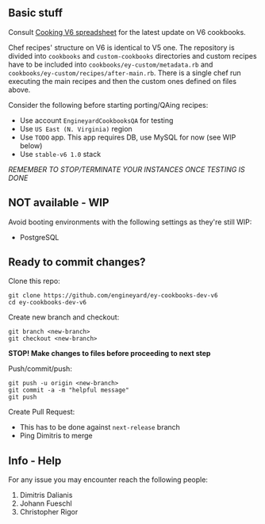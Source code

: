 ## Basic stuff

Consult [Cooking V6 spreadsheet](https://docs.google.com/spreadsheets/d/1-21XaN8wVH1KAmeyv-jwfOIzZemYQU1a7ywgd6VgqfA/edit#gid=0) for the latest update on V6 cookbooks.

Chef recipes' structure on V6 is identical to V5 one. The repository is divided into `cookbooks` and `custom-cookbooks` directories and custom recipes have to be included into `cookbooks/ey-custom/metadata.rb` and `cookbooks/ey-custom/recipes/after-main.rb`. There is a single chef run executing the main recipes and then the custom ones defined on files above.

Consider the following before starting porting/QAing recipes:

- Use account `EngineyardCookbooksQA` for testing 
- Use `US East (N. Virginia)` region
- Use `TODO` app. This app requires DB, use MySQL for now (see WIP below)
- Use `stable-v6 1.0` stack


*REMEMBER TO STOP/TERMINATE YOUR INSTANCES ONCE TESTING IS DONE*

## NOT available - WIP

Avoid booting environments with the following settings as they're still WIP:

- PostgreSQL


## Ready to commit changes?

Clone this repo:

```
git clone https://github.com/engineyard/ey-cookbooks-dev-v6
cd ey-cookbooks-dev-v6
```

Create new branch and checkout:

```
git branch <new-branch>
git checkout <new-branch>
```

**STOP! Make changes to files before proceeding to next step**

Push/commit/push:

```
git push -u origin <new-branch>
git commit -a -m "helpful message" 
git push
```

Create Pull Request:

- This has to be done against `next-release` branch
- Ping Dimitris to merge


 

## Info - Help
For any issue you may encounter reach the following people:

1. Dimitris Dalianis
2. Johann Fueschl
3. Christopher Rigor




 